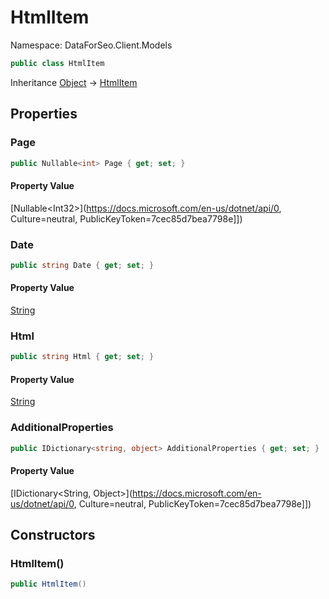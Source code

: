 # HtmlItem

Namespace: DataForSeo.Client.Models

```csharp
public class HtmlItem
```

Inheritance [Object](https://docs.microsoft.com/en-us/dotnet/api/Object) → [HtmlItem](./HtmlItem.md)

## Properties

### **Page**

```csharp
public Nullable<int> Page { get; set; }
```

#### Property Value

[Nullable&lt;Int32&gt;](https://docs.microsoft.com/en-us/dotnet/api/0, Culture=neutral, PublicKeyToken=7cec85d7bea7798e]])<br>

### **Date**

```csharp
public string Date { get; set; }
```

#### Property Value

[String](https://docs.microsoft.com/en-us/dotnet/api/String)<br>

### **Html**

```csharp
public string Html { get; set; }
```

#### Property Value

[String](https://docs.microsoft.com/en-us/dotnet/api/String)<br>

### **AdditionalProperties**

```csharp
public IDictionary<string, object> AdditionalProperties { get; set; }
```

#### Property Value

[IDictionary&lt;String, Object&gt;](https://docs.microsoft.com/en-us/dotnet/api/0, Culture=neutral, PublicKeyToken=7cec85d7bea7798e]])<br>

## Constructors

### **HtmlItem()**

```csharp
public HtmlItem()
```

